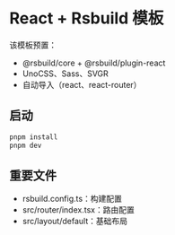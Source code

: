 # React + Rsbuild 模板

该模板预置：

- @rsbuild/core + @rsbuild/plugin-react
- UnoCSS、Sass、SVGR
- 自动导入（react、react-router）

## 启动

```bash
pnpm install
pnpm dev
```

## 重要文件

- rsbuild.config.ts：构建配置
- src/router/index.tsx：路由配置
- src/layout/default：基础布局
